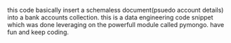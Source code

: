 this code basically insert a schemaless document(psuedo account details) into a bank accounts collection.
this is a data engineering code snippet which was done leveraging on the powerfull module called pymongo.
have fun and keep coding.